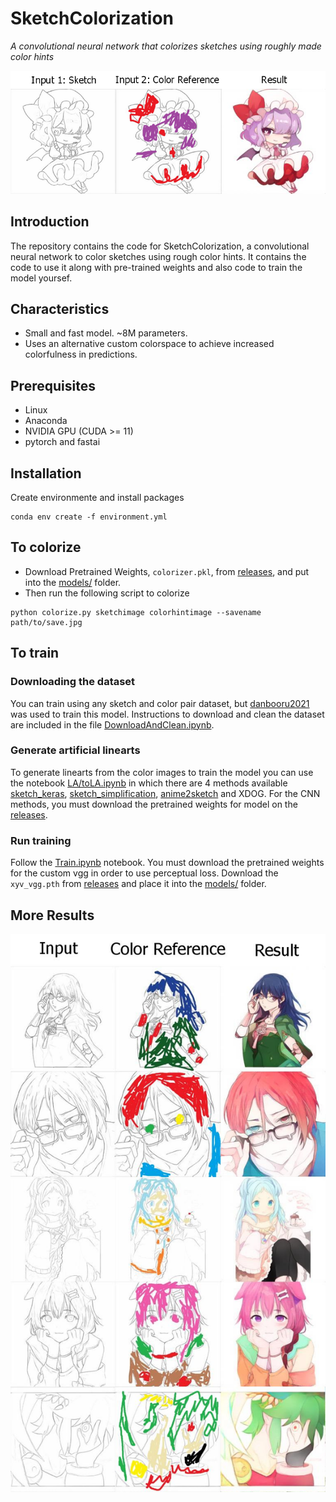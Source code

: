 # SketchColorization
*A convolutional neural network that colorizes sketches using roughly made color hints*

![results](examples/results_banner.png)

## Introduction
The repository contains the code for SketchColorization, a convolutional neural network to color sketches using rough color hints.
It contains the code to use it along with pre-trained weights and also code to train the model yoursef.

## Characteristics
* Small and fast model. ~8M parameters.
* Uses an alternative custom colorspace to achieve increased colorfulness in predictions.


## Prerequisites
- Linux
- Anaconda
- NVIDIA GPU (CUDA >= 11)
- pytorch and fastai

## Installation
Create environmente and install packages
```shell
conda env create -f environment.yml
```

## To colorize

* Download Pretrained Weights, `colorizer.pkl`, from [releases](https://github.com/alcros33/SketchColorizaion/releases/tag/pretrained_weights), and put into the [models/](models/) folder.
* Then run the following script to colorize
```Shell
python colorize.py sketchimage colorhintimage --savename path/to/save.jpg
```

## To train
### Downloading the dataset 
You can train using any sketch and color pair dataset, but [danbooru2021](https://www.gwern.net/Danbooru2021) was used to train this model. Instructions to download and clean the dataset are included in the file [DownloadAndClean.ipynb](DownloadAndClean.ipynb).

### Generate artificial linearts
To generate linearts from the color images to train the model you can use the notebook [LA/toLA.ipynb](LA/toLA.ipynb) in which there are 4 methods available [sketch_keras](https://github.com/higumax/sketchKeras-pytorch), [sketch_simplification](https://github.com/bobbens/sketch_simplification), [anime2sketch](https://github.com/Mukosame/Anime2Sketch) and XDOG. For the CNN methods, you must download the pretrained weights for model on the [releases](https://github.com/alcros33/SketchColorizaion/releases/tag/pretrained_weights).

### Run training
Follow the [Train.ipynb](Train.ipynb) notebook. You must download the pretrained weights for the custom vgg in order to use perceptual loss. Download the `xyv_vgg.pth` from [releases](https://github.com/alcros33/SketchColorizaion/releases/tag/pretrained_weights) and place it into the [models/](models/) folder.

## More Results
![more_results](examples/more_results.jpg)